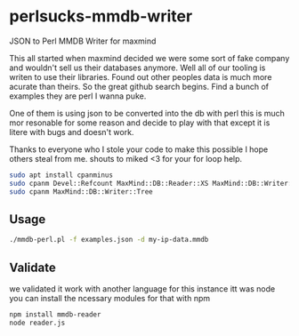 # perlsucks-mmdb-writer
JSON to Perl MMDB Writer for maxmind

This all started when maxmind decided we were some sort of fake company and wouldn't sell us their databases anymore. Well all of our tooling is writen to use their libraries. Found out other peoples data is much more acurate than theirs. So the great github search begins. Find a bunch of examples they are perl I wanna puke. 

One of them is using json to be converted into the db with perl this is much mor resonable for some reason and decide to play with that except it is litere with bugs and doesn't work. 

Thanks to everyone who I stole your code to make this possible I hope others steal from me. shouts to miked <3 for your for loop help.

```bash
sudo apt install cpanminus
sudo cpanm Devel::Refcount MaxMind::DB::Reader::XS MaxMind::DB::Writer::Tree Net::Works::Network GeoIP2 Data::Printer
sudo cpanm MaxMind::DB::Writer::Tree
```
## Usage
```bash
./mmdb-perl.pl -f examples.json -d my-ip-data.mmdb
````

## Validate
we validated it work with another language for this instance itt was node you can install the ncessary modules for that with npm

```bash
npm install mmdb-reader
node reader.js
```
